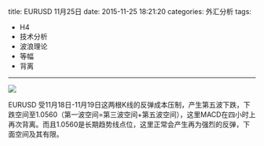 title: EURUSD 11月25日
date: 2015-11-25 18:21:20
categories: 外汇分析
tags:
- H4
- 技术分析
- 波浪理论
- 等幅
- 背离
---
![](http://eurusd.qiniudn.com/113.png)

EURUSD 受11月18日-11月19日这两根K线的反弹成本压制，产生第五波下跌，下跌空间至1.0560（第一波空间=第三波空间+第五波空间），这里MACD在四小时上再次背离。而且1.0560是长期趋势线点位，这里正常会产生再为强烈的反弹，下面空间及其有限。

